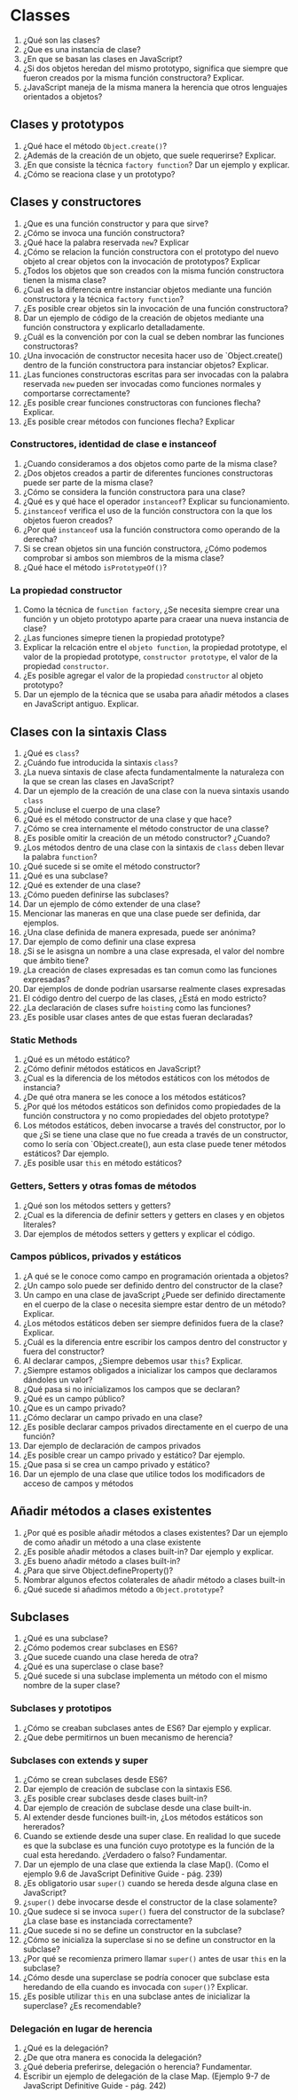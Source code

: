 # Classes

1. ¿Qué son las clases?
2. ¿Que es una instancia de clase?
3. ¿En que se basan las clases en JavaScript?
4. ¿Si dos objetos heredan del mismo prototypo, significa que siempre que fueron creados por la misma función constructora? Explicar.
5. ¿JavaScript maneja de la misma manera la herencia que otros lenguajes orientados a objetos?

## Clases y prototypos

1. ¿Qué hace el método `Object.create()`?
2. ¿Además de la creación de un objeto, que suele requerirse? Explicar.
3. ¿En que consiste la técnica `factory function`? Dar un ejemplo y explicar.
4. ¿Cómo se reaciona clase y un prototypo?

## Clases y constructores

1. ¿Que es una función constructor y para que sirve?
2. ¿Cómo se invoca una función constructora?
3. ¿Qué hace la palabra reservada `new`? Explicar
4. ¿Cómo se relacion la función constructora con el prototypo del nuevo objeto al crear objetos con la invocación de prototypos? Explicar
5. ¿Todos los objetos que son creados con la misma función constructora tienen la misma clase?
6. ¿Cual es la diferencia entre instanciar objetos mediante una función constructora y la técnica `factory function`?
7. ¿Es posible crear objetos sin la invocación de una función constructora?
8. Dar un ejemplo de código de la creación de objetos mediante una función constructora y explicarlo detalladamente.
9. ¿Cuál es la convención por con la cual se deben nombrar las funciones constructoras?
10. ¿Una invocación de constructor necesita hacer uso de `Object.create() dentro de la función constructora para instanciar objetos? Explicar.
11. ¿Las funciones constructoras escritas para ser invocadas con la palabra reservada `new` pueden ser invocadas como funciones normales y comportarse correctamente?
12. ¿Es posible crear funciones constructoras con funciones flecha? Explicar.
13. ¿Es posible crear métodos con funciones flecha? Explicar

### Constructores, identidad de clase e instanceof

1. ¿Cuando consideramos a dos objetos como parte de la misma clase?
2. ¿Dos objetos creados a partir de diferentes funciones constructoras puede ser parte de la misma clase?
3. ¿Cómo se considera la función constructora para una clase?
4. ¿Qué es y qué hace el operador `instanceof`? Explicar su funcionamiento.
5. ¿`instanceof` verifica el uso de la función constructora con la que los objetos fueron creados?
6. ¿Por qué `instanceof` usa la función constructora como operando de la derecha?
7. Si se crean objetos sin una función constructora, ¿Cómo podemos comprobar si ambos son miembros de la misma clase?
8. ¿Qué hace el método `isPrototypeOf()`?

### La propiedad constructor

1. Como la técnica de `function factory`, ¿Se necesita siempre crear una función y un objeto prototypo aparte para craear una nueva instancia de clase?
2. ¿Las funciones simepre tienen la propiedad prototype?
3. Explicar la relcación entre el `objeto function`, la propiedad prototype, el valor de la propiedad prototype, `constructor prototype`, el valor de la propiedad `constructor`.
4. ¿Es posible agregar el valor de la propiedad `constructor` al objeto prototypo?
5. Dar un ejemplo de la técnica que se usaba para añadir métodos a clases en JavaScript antiguo. Explicar.

## Clases con la sintaxis Class

1. ¿Qué es `class`?
2. ¿Cuándo fue introducida la sintaxis `class`?
3. ¿La nueva sintaxis de clase afecta fundamentalmente la naturaleza con la que se crean las clases en JavaScript?
4. Dar un ejemplo de la creación de una clase con la nueva sintaxis usando `class`
5. ¿Qué incluse el cuerpo de una clase?
6. ¿Qué es el método constructor de una clase y que hace?
7. ¿Cómo se crea internamente el método constructor de una classe?
8. ¿Es posible omitir la creación de un método constructor? ¿Cuando?
9. ¿Los métodos dentro de una clase con la sintaxis de `class` deben llevar la palabra `function`?
10. ¿Qué sucede si se omite el método constructor?
11. ¿Qué es una subclase?
12. ¿Qué es extender de una clase?
13. ¿Cómo pueden definirse las subclases?
14. Dar un ejemplo de cómo extender de una clase?
15. Mencionar las maneras en que una clase puede ser definida, dar ejemplos.
16. ¿Una clase definida de manera expresada, puede ser anónima?
17. Dar ejemplo de como definir una clase expresa
18. ¿Si se le asisgna un nombre a una clase expresada, el valor del nombre que ámbito tiene?
19. ¿La creación de clases expresadas es tan comun como las funciones expresadas?
20. Dar ejemplos de donde podrían usarsarse realmente clases expresadas
21. El código dentro del cuerpo de las clases, ¿Está en modo estricto?
22. ¿La declaración de clases sufre `hoisting` como las funciones?
23. ¿Es posible usar clases antes de que estas fueran declaradas?

### Static Methods

1. ¿Qué es un método estático?
2. ¿Cómo definir métodos estáticos en JavaScript?
3. ¿Cual es la diferencia de los métodos estáticos con los métodos de instancia?
4. ¿De qué otra manera se les conoce a los métodos estáticos?
5. ¿Por qué los métodos estáticos son definidos como propiedades de la función constructora y no como propiedades del objeto prototype?
6. Los métodos estáticos, deben invocarse a través del constructor, por lo que ¿Si se tiene una clase que no fue creada a través de un constructor, como lo sería con `Object.create(), aun esta clase puede tener métodos estáticos? Dar ejemplo.
7. ¿Es posible usar `this` en método estáticos?

### Getters, Setters y otras fomas de métodos

1. ¿Qué son los métodos setters y getters?
2. ¿Cual es la diferencia de definir setters y getters en clases y en objetos literales?
3. Dar ejemplos de métodos setters y getters y explicar el código.

### Campos públicos, privados y estáticos

1. ¿A qué se le conoce como campo en programación orientada a objetos?
2. ¿Un campo solo puede ser definido dentro del constructor de la clase?
3. Un campo en una clase de javaScript ¿Puede ser definido directamente en el cuerpo de la clase o necesita siempre estar dentro de un método? Explicar.
4. ¿Los métodos estáticos deben ser siempre definidos fuera de la clase? Explicar.
5. ¿Cuál es la diferencia entre escribir los campos dentro del constructor y fuera del constructor?
6. Al declarar campos, ¿Siempre debemos usar `this`? Explicar.
7. ¿Siempre estamos obligados a inicializar los campos que declaramos dándoles un valor?
8. ¿Qué pasa si no inicializamos los campos que se declaran?
9. ¿Qué es un campo público?
10. ¿Que es un campo privado?
11. ¿Cómo declarar un campo privado en una clase?
12. ¿Es posible declarar campos privados directamente en el cuerpo de una función?
13. Dar ejemplo de declaración de campos privados
14. ¿Es posible crear un campo privado y estático? Dar ejemplo.
15. ¿Que pasa si se crea un campo privado y estático?
16. Dar un ejemplo de una clase que utilice todos los modificadors de acceso de campos y métodos

## Añadir métodos a clases existentes

1. ¿Por qué es posible añadir métodos a clases existentes? Dar un ejemplo de como añadir un método a una clase existente
2. ¿Es posible añadir métodos a clases built-in? Dar ejemplo y explicar.
3. ¿Es bueno añadir método a clases built-in?
4. ¿Para que sirve Object.defineProperty()?
5. Nombrar algunos efectos colaterales de añadir método a clases built-in
6. ¿Qué sucede si añadimos método a `Object.prototype`?

## Subclases

1. ¿Qué es una subclase?
2. ¿Cómo podemos crear subclases en ES6?
3. ¿Que sucede cuando una clase hereda de otra?
4. ¿Qué es una superclase o clase base?
5. ¿Qué sucede si una subclase implementa un método con el mismo nombre de la super clase?

### Subclases y prototipos

1. ¿Cómo se creaban subclases antes de ES6? Dar ejemplo y explicar.
2. ¿Que debe permitirnos un buen mecanismo de herencia?

### Subclases con extends y super

1. ¿Cómo se crean subclases desde ES6?
2. Dar ejemplo de creación de subclase con la sintaxis ES6.
3. ¿Es posible crear subclases desde clases built-in?
4. Dar ejemplo de creación de subclase desde una clase built-in.
5. Al extender desde funciones built-in, ¿Los métodos estáticos son hererados?
6. Cuando se extiende desde una super clase. En realidad lo que sucede es que la subclase es una función cuyo prototype es la función de la cual esta heredando. ¿Verdadero o falso? Fundamentar.
7. Dar un ejemplo de una clase que extienda la clase Map(). (Como el ejemplo 9.6 de JavaScript Definitive Guide - pág. 239)
8. ¿Es obligatorio usar `super()` cuando se hereda desde alguna clase en JavaScript?
9. ¿`super()` debe invocarse desde el constructor de la clase solamente?
10. ¿Que sudece si se invoca `super()` fuera del constructor de la subclase? ¿La clase base es instanciada correctamente?
11. ¿Que sucede si no se define un constructor en la subclase?
12. ¿Cómo se inicializa la superclase si no se define un constructor en la subclase?
13. ¿Por qué se recomienza primero llamar `super()` antes de usar `this` en la subclase?
14. ¿Cómo desde una superclase se podría conocer que subclase esta heredando de ella cuando es invocada con `super()`? Explicar.
15. ¿Es posible utilizar `this` en una subclase antes de inicializar la superclase? ¿Es recomendable?

### Delegación en lugar de herencia

1. ¿Qué es la delegación?
2. ¿De que otra manera es conocida la delegación?
3. ¿Qué deberia preferirse, delegación o herencia? Fundamentar.
4. Escribir un ejemplo de delegación de la clase Map. (Ejemplo 9-7 de JavaScript Definitive Guide - pág. 242)
